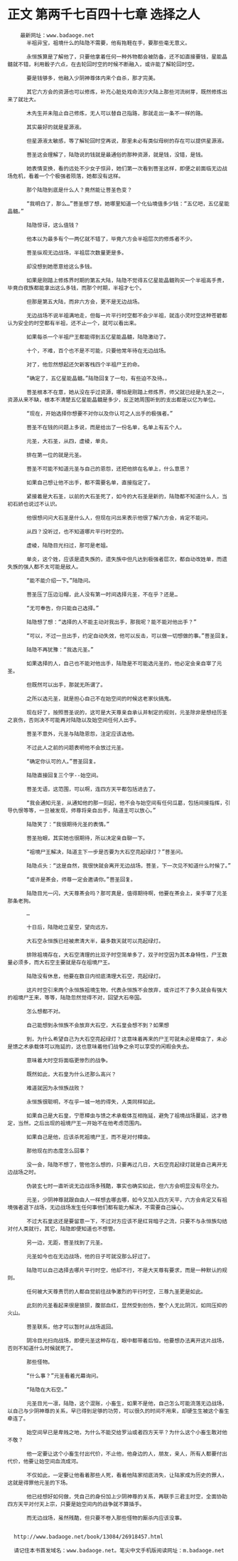 # 正文 第两千七百四十七章 选择之人
        最新网址：www.badaoge.net
          半祖异宝，祖境什么的陆隐不需要，他有拖鞋在手，要那些毫无意义。
      
          永恒族算是了解他了，只要他拿着任何一种外物都会被防备，还不如直接要钱，星能晶髓就不错，利用骰子六点，在去轮回时空的时候不断融入，或许能了解轮回时空。
      
          要是钱够多，他融入少阴神尊体内来个自杀，那才完美。
      
          其它六方会的资源也可以修炼，补充心脏处戏命流沙大陆上那些河流树芽，既然修炼出来了就壮大。
      
          木先生并未阻止自己修炼，无人可以替自己指路，那就走出一条不一样的路。
      
          其实最好的就是星源液。
      
          但星源液太敏感，等了解轮回时空再说，那里未必有类似母树的存在可以提供星源液。
      
          菩圣这会理解了，陆隐说的钱就是最通俗的那种资源，就是钱，没错，是钱。
      
          她表情变换，看的远处不少女子惊异，她们第一次看到菩圣这样，即便之前面临无边战场危机，看着一个个极强者陨落，她都没有这样。
      
          那个陆隐到底是什么人？竟然能让菩圣色变？
      
          “我明白了，那么…”菩圣想了想，她哪里知道一个化仙境值多少钱：“五亿吧，五亿星能晶髓。”
      
          陆隐惊讶，这么值钱？
      
          他本以为最多有个一两亿就不错了，毕竟六方会半祖层次的修炼者不少。
      
          菩圣纵观无边战场，半祖层次数量更是多。
      
          却没想到她愿意给这么多钱。
      
          如果是刚踏上修炼界时期的第五大陆，陆隐不觉得五亿星能晶髓购买一个半祖高手贵，毕竟白夜族都能拿出这么多钱，而那个时期，半祖才七个。
      
          但那是第五大陆，而非六方会，更不是无边战场。
      
          无边战场不说半祖满地走，但每一片平行时空都不会少半祖，就连小灵时空这种苍碧都认为安全的时空都有半祖，还不止一个，就可以看出来。
      
          如果每杀一个半祖尸王都能得到五亿星能晶髓，陆隐激动了。
      
          十个，不难，百个也不是不可能，只要他常年待在无边战场。
      
          对了，他忽然想起还欠新客栈四个半祖尸王的命。
      
          “确定了，五亿星能晶髓。”陆隐回复了一句，有些迫不及待。。
      
          菩圣根本不在意，她从没在乎过资源，哪怕是刚踏上修炼界，师父就已经是九圣之一，资源从来不缺，根本不清楚五亿星能晶髓是多少，反正她周围听到的支出都是以亿为单位。
      
          “现在，开始选择你想要不对你以及你认可之人出手的极强者。”
      
          菩圣不在钱的问题上多说，而是给出了一份名单，名单上有五个人。
      
          元圣，大石圣，从四，虚棱，单炎。
      
          排在第一位的就是元圣。
      
          菩圣不可能不知道元圣与自己的恩怨，还把他排在名单上，什么意思？
      
          如果自己想让他不出手，都不需要名单，直接指定了。
      
          紧接着是大石圣，以前的大石圣死了，如今的大石圣是新的，陆隐都不知道什么人，当初石娇也说过不认识。
      
          他很想问问大石圣是什么人，但现在问出来表示他很了解六方会，肯定不能问。
      
          从四？没听过，也不知道哪片平行时空的。
      
          虚棱，陆隐目光扫过，那可是老姐。
      
          单炎，这个姓，应该是遗失族的，遗失族中但凡达到极强者层次，都自动改姓单，而遗失族的强人都不太可能是敌人。
      
          “能不能介绍一下。”陆隐问。
      
          菩圣压了压边沿帽，此人没有第一时间选择元圣，不在乎？还是…
      
          “无可奉告，你只能自己选择。”
      
          陆隐想了想：“选择的人不能主动对我出手，那我呢？能不能对他出手？”
      
          “可以，不过一旦出手，约定自动失效，他可以反击，可以做一切想做的事。”菩圣回复。
      
          陆隐不再犹豫：“我选元圣。”
      
          如果选择的人，自己也不能对他出手，陆隐是不可能选元圣的，他必定会亲自宰了元圣。
      
          但既然可以出手，那就无所谓了。
      
          之所以选元圣，就是担心自己不在始空间的时候这老家伙搞鬼。
      
          现在好了，按照菩圣说的，这可是大天尊亲自承认并制定的规则，元圣除非是想经历圣之哀伤，否则决不可能再对陆隐以及始空间任何人出手。
      
          菩圣不意外，元圣与陆隐恩怨，注定应该选他。
      
          不过此人之前的问题表明他不会放过元圣。
      
          “确定你认可的人。”菩圣回复。
      
          陆隐直接回复三个字--始空间。
      
          菩圣无语，这范围，可以啊，连四方天平都包括进去了。
      
          “我会通知元圣，从通知他的那一刻起，他不会与始空间有任何瓜葛，包括间接指挥，引导仇恨等等，一旦被发现，师尊将亲自出手，陆道主可以放心。”
      
          陆隐笑了：“我很期待元圣的表情。”
      
          菩圣抬眼，其实她也很期待，所以决定亲自聊一下。
      
          “祖境尸王解决，陆道主下一步是否要为大石空亮起绿灯？”菩圣问。
      
          陆隐点头：“这是自然，我很快就会离开无边战场，菩圣，下一次见不知道什么时候了。”
      
          “或许是茶会，师尊一定会邀请你。”菩圣回复。
      
          陆隐目光一闪，大天尊茶会吗？那可真是，值得期待啊，他要在茶会上，亲手宰了元圣那条老狗。
      
          …
      
          十日后，陆隐屹立星空，望向远方。
      
          大石空永恒族已经被肃清大半，最多数天就可以亮起绿灯。
      
          排除祖境存在，大石空清理的比双子时空简单多了，双子时空因为其本身特性，尸王数量必须多，而大石空主要就是存在祖境尸王。
      
          陆隐没有休息，他要在数日内彻底清理大石空，亮起绿灯。
      
          这片时空引来两个永恒族祖境生物，代表永恒族不会放弃，或许过不了多久就会有强大的祖境尸王来，等等，陆隐忽然觉得不对，回望大石帝国。
      
          怎么想都不对。
      
          自己能想到永恒族不会放弃大石空，大石皇会想不到？如果想
      
          到，为什么希望自己为大石空亮起绿灯？这意味着再来的尸王可就未必是樟虫了，未必是馈之术承载体可以拖延的，这也意味着他们战争之余可以享受的闲暇会失去。
      
          意味着大时空将面临更惨烈的战争。
      
          既然如此，大石皇为什么还那么高兴？
      
          难道就因为永恒族战败？
      
          永恒族很聪明，不在乎一城一地的得失，人类同样如此。
      
          如果自己是大石皇，宁愿樟虫与馈之术承载体互相拖延，避免了祖境战场蔓延，这才稳定，当然，之后出现的祖境尸王一开始不在他考虑范围内。
      
          如果自己是他，应该杀死祖境尸王，而不是对付樟虫。
      
          那他现在的态度怎么回事？
      
          没一会，陆隐不想了，管他怎么想的，只要再过几日，大石空亮起绿灯就是自己离开无边战场之时。
      
          伪装玄七时一直听说无边战场多残酷，事实也确实如此，但六方会明显没有尽全力。
      
          元圣，少阴神尊就跟自由人一样想去哪去哪，如今又加入四方天平，六方会肯定又有祖境强者退下战场，无边战场发生任何事他们都有能力解决，不需要自己操心。
      
          不过大石皇这还是要留意一下，不过对方应该不是红背暗子之流，只要不与永恒族勾结对付人类就行，其它，陆隐即便知道也不想管。
      
          另一边，无距，菩圣找到了元圣。
      
          元圣如今也在无边战场，他的日子可就没那么好过了。
      
          陆隐可以自己选择去哪片平行时空，他却不行，不是大天尊有要求，而是一种默认的规则。
      
          任何被大天尊责罚的人都自觉前往战争激烈的平行时空，三尊九圣更是如此。
      
          此刻的元圣看起来很是狼狈，腹部血红，显然受到创伤，整个人无比阴沉，如同压抑的火山。
      
          菩圣联系，他才可以暂时从战场返回。
      
          阴冷目光扫向战场，即便元圣这种存在，眼中都带着后怕，他要想办法离开这片战场，否则不知道什么时候就死了。
      
          那些怪物。
      
          “什么事？”元圣看着光幕询问。
      
          “陆隐在大石空。”
      
          元圣目光一凛，陆隐，这个混账，小畜生，如果不是他，自己怎么可能流落无边战场，以自己与少阴神尊的关系，早已得到足够的功劳，可以很久的时间不用来，却硬生生被这个畜生牵连了。
      
          始空间早已是卑贱之地，为什么不能交给罗汕或者四方天平？为什么这个小畜生敢对他不敬？
      
          他一定要让这个小畜生付出代价，不止他，他身边的人，朋友，亲人，所有人都要付出代价，他要让始空间血流成河。
      
          不仅如此，一定要让他看着那些人死，看着他陆家彻底消失，让陆家成为历史的罪人，这就是得罪他元圣的下场。
      
          他已经想好如何做，凭自己的身份加上少阴神尊的关系，再联手三君主时空，全面协助四方天平对付天上宗，只要是始空间内的战争就不算插手。
      
          而无边战场，虽然残酷，但只要不卷入那些怪物的厮杀内应该没事。
      
      
      http://www.badaoge.net/book/13084/26918457.html
      
      请记住本书首发域名：www.badaoge.net。笔尖中文手机版阅读网址：m.badaoge.net
